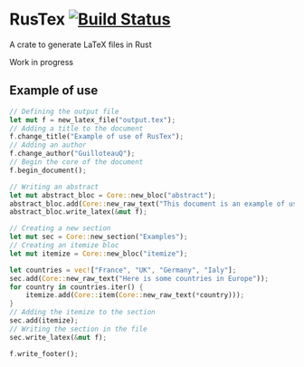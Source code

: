 # RusTex [![Build Status](https://travis-ci.com/GuilloteauQ/RusTex.svg?branch=master)](https://travis-ci.com/GuilloteauQ/RusTex)
A crate to generate LaTeX files in Rust

Work in progress

## Example of use

```rust
// Defining the output file
let mut f = new_latex_file("output.tex");
// Adding a title to the document
f.change_title("Example of use of RusTex");
// Adding an author
f.change_author("GuilloteauQ");
// Begin the core of the document
f.begin_document();

// Writing an abstract
let mut abstract_bloc = Core::new_bloc("abstract");
abstract_bloc.add(Core::new_raw_text("This document is an example of use of RusTex"));
abstract_bloc.write_latex(&mut f);

// Creating a new section
let mut sec = Core::new_section("Examples");
// Creating an itemize bloc
let mut itemize = Core::new_bloc("itemize");

let countries = vec!["France", "UK", "Germany", "Ialy"];
sec.add(Core::new_raw_text("Here is some countries in Europe"));
for country in countries.iter() {
    itemize.add(Core::item(Core::new_raw_text(*country)));
}
// Adding the itemize to the section
sec.add(itemize);
// Writing the section in the file
sec.write_latex(&mut f);

f.write_footer();
```
